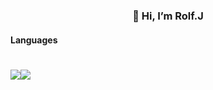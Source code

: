 ### <p align="center">**👋 Hi, I’m Rolf.J**</p>

#### Languages

#

<div style="display: flex; flex-direction: row;">
 <img class="img" src="https://github-readme-stats.vercel.app/api?username=DHIGHSOUL&show_icons=true&theme=swift" />
 <img class="img" src="https://github-readme-stats.vercel.app/api/top-langs/?username=DHIGHSOUL&theme=radical&layout=swift" />
</div>
